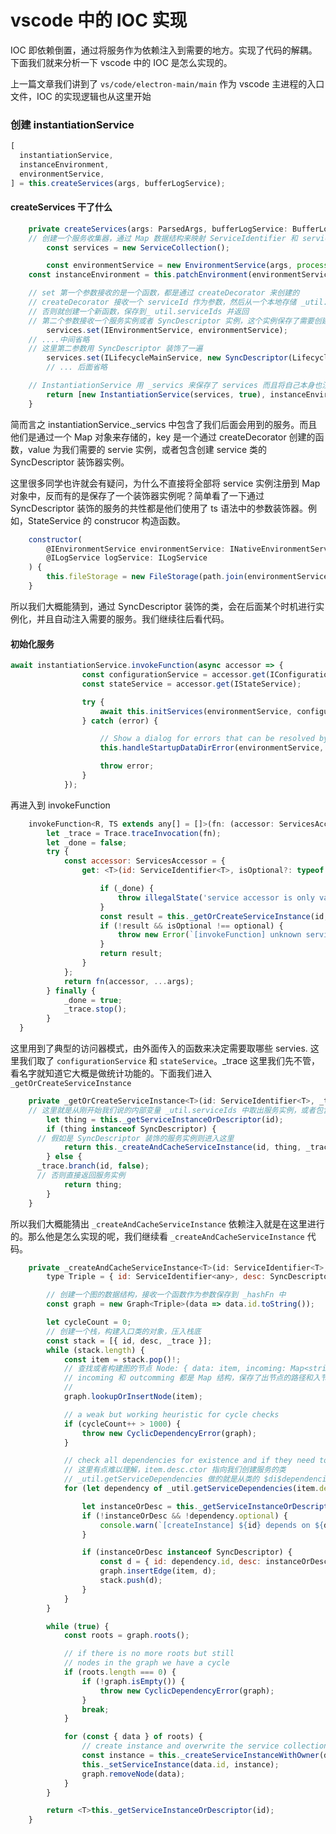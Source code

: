 # vscode 中的 IOC 实现

IOC 即依赖倒置，通过将服务作为依赖注入到需要的地方。实现了代码的解耦。下面我们就来分析一下 vscode 中的 IOC 是怎么实现的。

上一篇文章我们讲到了 `vs/code/electron-main/main` 作为 vscode 主进程的入口文件，IOC 的实现逻辑也从这里开始

### 创建 instantiationService

```js
[
  instantiationService,
  instanceEnvironment,
  environmentService,
] = this.createServices(args, bufferLogService);
```

#### createServices 干了什么

```js
	private createServices(args: ParsedArgs, bufferLogService: BufferLogService): [IInstantiationService, IProcessEnvironment, INativeEnvironmentService] {
    // 创建一个服务收集器，通过 Map 数据结构来映射 ServiceIdentifier 和 service 实例或者包含创建 service 类的 SyncDescriptor 装饰器实例
		const services = new ServiceCollection();

		const environmentService = new EnvironmentService(args, process.execPath);
    const instanceEnvironment = this.patchEnvironment(environmentService); // Patch `process.env` with the instance's environment

    // set 第一个参数接收的是一个函数，都是通过 createDecorator 来创建的
    // createDecorator 接收一个 serviceId 作为参数，然后从一个本地存储 _util.serviceIds 中找这个 serviceId 是否已经注册，注册就直接返回之前的函数
    // 否则就创建一个新函数，保存到_ util.serviceIds 并返回
    // 第二个参数接收一个服务实例或者 SyncDescriptor 实例，这个实例保存了需要创建的 service 的类
		services.set(IEnvironmentService, environmentService);
    // ....中间省略
    // 这里第二参数用 SyncDescriptor 装饰了一遍
		services.set(ILifecycleMainService, new SyncDescriptor(LifecycleMainService));
		// ... 后面省略

    // InstantiationService 用 _servics 来保存了 services 而且将自己本身也注册到了 _services 中
		return [new InstantiationService(services, true), instanceEnvironment, environmentService];
	}
```

简而言之 instantiationService._servics 中包含了我们后面会用到的服务。而且他们是通过一个 Map 对象来存储的，key 是一个通过 createDecorator 创建的函数，value 为我们需要的 servie 实例，或者包含创建 service 类的 SyncDescriptor 装饰器实例。

这里很多同学也许就会有疑问，为什么不直接将全部将 service 实例注册到 Map 对象中，反而有的是保存了一个装饰器实例呢？简单看了一下通过 SyncDescriptor 装饰的服务的共性都是他们使用了 ts 语法中的参数装饰器。例如，StateService 的 construcor 构造函数。

```js
	constructor(
		@IEnvironmentService environmentService: INativeEnvironmentService,
		@ILogService logService: ILogService
	) {
		this.fileStorage = new FileStorage(path.join(environmentService.userDataPath, StateService.STATE_FILE), error => logService.error(error));
	}
```

所以我们大概能猜到，通过 SyncDescriptor 装饰的类，会在后面某个时机进行实例化，并且自动注入需要的服务。我们继续往后看代码。

#### 初始化服务

```js
await instantiationService.invokeFunction(async accessor => {
				const configurationService = accessor.get(IConfigurationService);
				const stateService = accessor.get(IStateService);

				try {
					await this.initServices(environmentService, configurationService as ConfigurationService, stateService as StateService);
				} catch (error) {

					// Show a dialog for errors that can be resolved by the user
					this.handleStartupDataDirError(environmentService, error);

					throw error;
				}
			});
```

再进入到 invokeFunction

```js
	invokeFunction<R, TS extends any[] = []>(fn: (accessor: ServicesAccessor, ...args: TS) => R, ...args: TS): R {
		let _trace = Trace.traceInvocation(fn);
		let _done = false;
		try {
			const accessor: ServicesAccessor = {
				get: <T>(id: ServiceIdentifier<T>, isOptional?: typeof optional) => {

					if (_done) {
						throw illegalState('service accessor is only valid during the invocation of its target method');
					}
					const result = this._getOrCreateServiceInstance(id, _trace);
					if (!result && isOptional !== optional) {
						throw new Error(`[invokeFunction] unknown service '${id}'`);
					}
					return result;
				}
			};
			return fn(accessor, ...args);
		} finally {
			_done = true;
			_trace.stop();
		}
  }
```
这里用到了典型的访问器模式，由外面传入的函数来决定需要取哪些 servies. 这里我们取了 `configurationService` 和 `stateService`。_trace 这里我们先不管，看名字就知道它大概是做统计功能的。下面我们进入 `_getOrCreateServiceInstance`

```js
	private _getOrCreateServiceInstance<T>(id: ServiceIdentifier<T>, _trace: Trace): T {
    // 这里就是从刚开始我们说的内部变量 _util.serviceIds 中取出服务实例，或者包含服务类的 SyncDescriptor 实例
		let thing = this._getServiceInstanceOrDescriptor(id);
		if (thing instanceof SyncDescriptor) {
      // 假如是 SyncDescriptor 装饰的服务实例则进入这里
			return this._createAndCacheServiceInstance(id, thing, _trace.branch(id, true));
		} else {
      _trace.branch(id, false);
      // 否则直接返回服务实例
			return thing;
		}
	}
```

所以我们大概能猜出 `_createAndCacheServiceInstance` 依赖注入就是在这里进行的。那么他是怎么实现的呢，我们继续看 `_createAndCacheServiceInstance` 代码。

```js
	private _createAndCacheServiceInstance<T>(id: ServiceIdentifier<T>, desc: SyncDescriptor<T>, _trace: Trace): T {
		type Triple = { id: ServiceIdentifier<any>, desc: SyncDescriptor<any>, _trace: Trace };

		// 创建一个图的数据结构，接收一个函数作为参数保存到 _hashFn 中
		const graph = new Graph<Triple>(data => data.id.toString());

		let cycleCount = 0;
		// 创建一个栈，构建入口类的对象，压入栈底
		const stack = [{ id, desc, _trace }];
		while (stack.length) {
			const item = stack.pop()!;
			// 查找或者构建图的节点 Node: { data: item, incoming: Map<string, Node<T>>, outcomming: Map<string, Node<T>>}
			// incoming 和 outcomming 都是 Map 结构，保存了出节点的路径和入节点的路径
			// 
			graph.lookupOrInsertNode(item);

			// a weak but working heuristic for cycle checks
			if (cycleCount++ > 1000) {
				throw new CyclicDependencyError(graph);
			}

			// check all dependencies for existence and if they need to be created first
			// 这里有点难以理解，item.desc.ctor 指向我们创建服务的类
			// _util.getServiceDependencies 做的就是从类的 $di$dependencies 属性上取出需要的依赖，但是我们并没有在任何地方去存这个值
			for (let dependency of _util.getServiceDependencies(item.desc.ctor)) {

				let instanceOrDesc = this._getServiceInstanceOrDescriptor(dependency.id);
				if (!instanceOrDesc && !dependency.optional) {
					console.warn(`[createInstance] ${id} depends on ${dependency.id} which is NOT registered.`);
				}

				if (instanceOrDesc instanceof SyncDescriptor) {
					const d = { id: dependency.id, desc: instanceOrDesc, _trace: item._trace.branch(dependency.id, true) };
					graph.insertEdge(item, d);
					stack.push(d);
				}
			}
		}

		while (true) {
			const roots = graph.roots();

			// if there is no more roots but still
			// nodes in the graph we have a cycle
			if (roots.length === 0) {
				if (!graph.isEmpty()) {
					throw new CyclicDependencyError(graph);
				}
				break;
			}

			for (const { data } of roots) {
				// create instance and overwrite the service collections
				const instance = this._createServiceInstanceWithOwner(data.id, data.desc.ctor, data.desc.staticArguments, data.desc.supportsDelayedInstantiation, data._trace);
				this._setServiceInstance(data.id, instance);
				graph.removeNode(data);
			}
		}

		return <T>this._getServiceInstanceOrDescriptor(id);
	}

```
